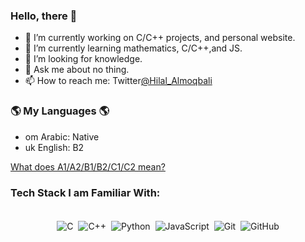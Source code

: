 ### Hello, there 👋

<!--
**Hilal-Almoqbali/Hilal-Almoqbali** is a ✨ _special_ ✨ repository because its `README.md` (this file) appears on your GitHub profile.

Here are some ideas to get you started:
-->
- 🔭 I’m currently working on C/C++ projects, and personal website.
- 🌱 I’m currently learning mathematics, C/C++,and JS.
- 🤔 I’m looking for knowledge.
- 💬 Ask me about no thing.
- 📫 How to reach me: Twitter[@Hilal_Almoqbali](https://twitter.com/Hilal_Almoqbali)

### 🌎 My Languages 🌎
- om Arabic: Native
- uk English: B2

[What does A1/A2/B1/B2/C1/C2 mean?](https://blog.chatterbug.com/en/how-to-talk-about-language-learning/)
### Tech Stack I am Familiar With:

<p align="center">
<br/>
<img alt="C" src="https://img.shields.io/badge/c%20-%2300599C.svg?&style=for-the-badge&logo=c&logoColor=white" style="margin:2px;"/>
<img alt="C++" src="https://img.shields.io/badge/c++%20-%2300599C.svg?&style=for-the-badge&logo=c%2B%2B&ogoColor=white" style="margin:2px;"/>
<img alt="Python" src="https://img.shields.io/badge/python%20-%2314354C.svg?&style=for-the-badge&logo=python&logoColor=white" style="margin:2px;"/>
<img alt="JavaScript" src="https://img.shields.io/badge/javascript%20-%23323330.svg?&style=for-the-badge&logo=javascript&logoColor=%23F7DF1E" style="margin:2px;"/>
<!--
<img alt="React" src="https://img.shields.io/badge/react%20-%2320232a.svg?&style=for-the-badge&logo=react&logoColor=%2361DAFB" style="margin:2px;"/>
-->
<img alt="Git" src="https://img.shields.io/badge/git%20-%23F05033.svg?&style=for-the-badge&logo=git&logoColor=white" style="margin:2px;"/>
<img alt="GitHub" src="https://img.shields.io/badge/github%20-%23121011.svg?&style=for-the-badge&logo=github&logoColor=white" style="margin:2px;"/>
<br/>
</p>


